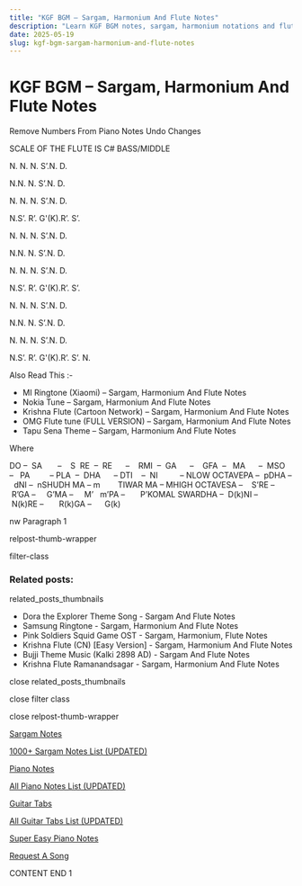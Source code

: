 ```yaml
---
title: "KGF BGM – Sargam, Harmonium And Flute Notes"
description: "Learn KGF BGM notes, sargam, harmonium notations and flute notes. Easy step-by-step tutorial for beginners."
date: 2025-05-19
slug: kgf-bgm-sargam-harmonium-and-flute-notes
---
```


# KGF BGM – Sargam, Harmonium And Flute Notes

Remove Numbers From Piano Notes
Undo Changes

SCALE OF THE FLUTE IS C# BASS/MIDDLE

N. N. N. S’.N. D.

N.N. N. S’.N. D.

N. N. N. S’.N. D.

N.S’. R’. G'(K).R’. S’.



N. N. N. S’.N. D.

N.N. N. S’.N. D.

N. N. N. S’.N. D.

N.S’. R’. G'(K).R’. S’.



N. N. N. S’.N. D.

N.N. N. S’.N. D.

N. N. N. S’.N. D.

N.S’. R’. G'(K).R’. S’. N.

Also Read This :-

* MI Ringtone (Xiaomi) – Sargam, Harmonium And Flute Notes
* Nokia Tune – Sargam, Harmonium And Flute Notes
* Krishna Flute (Cartoon Network) – Sargam, Harmonium And Flute Notes
* OMG Flute tune (FULL VERSION) – Sargam, Harmonium And Flute Notes
* Tapu Sena Theme – Sargam, Harmonium And Flute Notes

Where

DO –  SA       –    S  RE  –  RE      –    RMI  –  GA      –    GFA  –   MA      –  MSO  –   PA         – PLA  –  DHA      – DTI    –  NI          – NLOW OCTAVEPA –  pDHA –  dNI –  nSHUDH MA – m        TIWAR MA – MHIGH OCTAVESA –    S’RE –     R’GA –     G’MA –     M’   m’PA –       P’KOMAL SWARDHA –  D(k)NI –       N(k)RE –       R(k)GA –      G(k)

nw Paragraph 1

relpost-thumb-wrapper

filter-class

### Related posts:

related_posts_thumbnails

* Dora the Explorer Theme Song - Sargam And Flute Notes
* Samsung Ringtone - Sargam, Harmonium And Flute Notes
* Pink Soldiers Squid Game OST - Sargam, Harmonium, Flute Notes
* Krishna Flute (CN) [Easy Version] - Sargam, Harmonium And Flute Notes
* Bujji Theme Music (Kalki 2898 AD) - Sargam And Flute Notes
* Krishna Flute Ramanandsagar - Sargam, Harmonium And Flute Notes

close related_posts_thumbnails

close filter class

close relpost-thumb-wrapper

[Sargam Notes](/sargam-notes.html)

[1000+ Sargam Notes List (UPDATED)](/all-songs-list-sargam-notes.html)

[Piano Notes](/piano-notes.html)

[All Piano Notes List (UPDATED)](/all-songs-list-piano-notes.html)

[Guitar Tabs](/guitar-tabs.html)

[All Guitar Tabs List (UPDATED)](/all-songs-list-guitar-tabs.html)

[Super Easy Piano Notes](https://studywall.in/)

[Request A Song](/request-a-song.html)

CONTENT END 1

